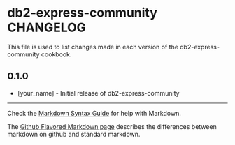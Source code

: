 # db2-express-community CHANGELOG

This file is used to list changes made in each version of the db2-express-community cookbook.

## 0.1.0
- [your_name] - Initial release of db2-express-community

- - -
Check the [Markdown Syntax Guide](http://daringfireball.net/projects/markdown/syntax) for help with Markdown.

The [Github Flavored Markdown page](http://github.github.com/github-flavored-markdown/) describes the differences between markdown on github and standard markdown.
